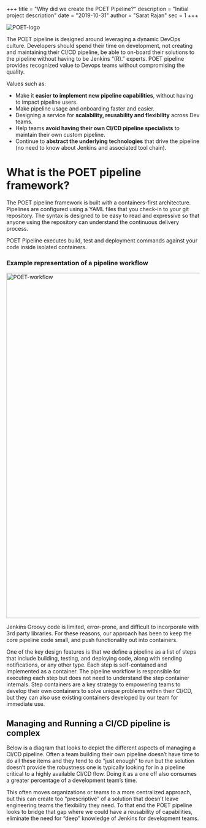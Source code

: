 +++
title = "Why did we create the POET Pipeline?"
description = "Initial project description"
date = "2019-10-31"
author = "Sarat Rajan"
sec = 1
+++

<img src="https://raw.githubusercontent.com/wiki/tmobile/POET-pipeline-library/images/POET_logo_final-480.png"
     alt="POET-logo"
      />

The POET pipeline is designed around leveraging a dynamic DevOps culture. Developers should spend their time on development, not creating and maintaining their CI/CD pipeline, be able to on-board their solutions to the pipeline without having to be Jenkins “(R).” experts. POET pipeline provides recognized value to Devops teams without compromising the quality.

Values such as:

- Make it **easier to implement new pipeline capabilities**, without having to impact pipeline users.
- Make pipeline usage and onboarding faster and easier.
- Designing a service for **scalability, reusability and flexibility** across Dev teams. 
- Help teams **avoid having their own CI/CD pipeline specialists** to maintain their own custom pipeline. 
- Continue to **abstract the underlying technologies** that drive the pipeline (no need to know about Jenkins and associated tool chain).

# What is the POET pipeline framework?

The POET pipeline framework is built with a containers-first architecture. Pipelines are configured using a YAML files that you check-in to your git repository. The syntax is designed to be easy to read and expressive so that anyone using the repository can understand the continuous delivery process.

POET Pipeline executes build, test and deployment commands against your code inside isolated containers. 

### Example representation of a pipeline workflow
<img src="https://opensource.t-mobile.com/blog/poet-pipeline/workflow.png"
     alt="POET-workflow" style="width:900px;"
      />

Jenkins Groovy code is limited, error-prone, and difficult to incorporate with 3rd party libraries. For these reasons, our approach has been to keep the core pipeline code small, and push functionality out into containers.

One of the key design features is that we define a pipeline as a list of steps that include building, testing, and deploying code, along with sending notifications, or any other type. Each step is self-contained and implemented as a container. The pipeline workflow is responsible for executing each step but does not need to understand the step container internals. Step containers are a key strategy to empowering teams to develop their own containers to solve unique problems within their CI/CD, but they can also use existing containers developed by our team for immediate use.

## Managing and Running a CI/CD pipeline is complex

Below is a diagram that looks to depict the different aspects of managing a CI/CD pipeline. Often a team building their own pipeline doesn’t have time to do all these items and they tend to do “just enough” to run but the solution doesn’t provide the robustness one is typically looking for in a pipeline critical to a highly available CI/CD flow. Doing it as a one off also consumes a greater percentage of a development team’s time.

This often moves organizations or teams to a more centralized approach, but this can create too “prescriptive” of a solution that doesn’t leave engineering teams the flexibility they need. To that end the POET pipeline looks to bridge that gap where we could have a reusability of capabilities, eliminate the need for “deep” knowledge of Jenkins for development teams.
